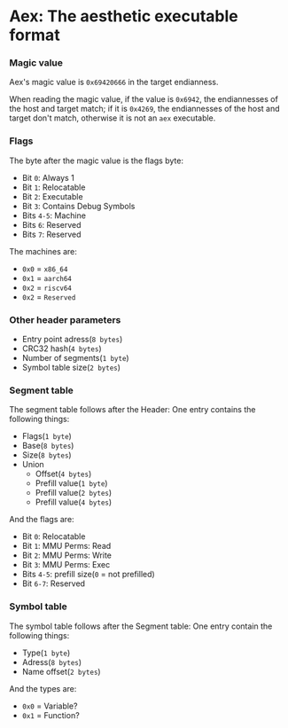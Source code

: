 
# Aex: The aesthetic executable format

### Magic value
Aex's magic value is `0x69420666` in the target endianness.

When reading the magic value, if the value is `0x6942`, the endiannesses of the host and target match; if it is `0x4269`, the endiannesses of the host and target don't match, otherwise it is not an `aex` executable.
### Flags
The byte after the magic value is the flags byte:
* Bit `0`: Always 1
* Bit `1`: Relocatable
* Bit `2`: Executable
* Bit `3`: Contains Debug Symbols
* Bits `4-5`: Machine
* Bits `6`: Reserved
* Bits `7`: Reserved

The machines are:
* `0x0` = `x86_64`
* `0x1` = `aarch64`
* `0x2` = `riscv64`
* `0x2` = `Reserved`
### Other header parameters
* Entry point adress(`8 bytes`)
* CRC32 hash(`4 bytes`)
* Number of segments(`1 byte`)
* Symbol table size(`2 bytes`)
<!-- TODO: Relocatons, Imports and Exports --->
### Segment table
The segment table follows after the Header:
One entry contains the following things:
* Flags(`1 byte`)
* Base(`8 bytes`)
* Size(`8 bytes`)
* Union
  * Offset(`4 bytes`)
  * Prefill value(`1 byte`)
  * Prefill value(`2 bytes`)
  * Prefill value(`4 bytes`)

And the flags are:
* Bit `0`: Relocatable
* Bit `1`: MMU Perms: Read
* Bit `2`: MMU Perms: Write
* Bit `3`: MMU Perms: Exec
* Bits `4-5`: prefill size(`0` = not prefilled)
* Bit `6-7`: Reserved
### Symbol table
The symbol table follows after the Segment table:
One entry contain the following things:
* Type(`1 byte`)
* Adress(`8 bytes`)
* Name offset(`2 bytes`)

And the types are:
* `0x0` = Variable?
* `0x1` = Function?
